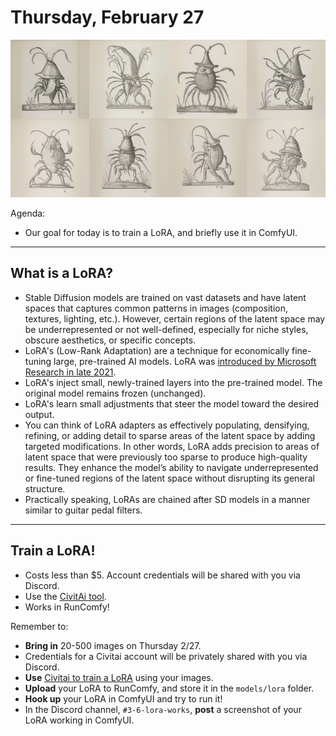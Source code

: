 # Thursday, February 27

![DrolaticPantagruel.jpg](img/DrolaticPantagruel.jpg)

Agenda: 

* Our goal for today is to train a LoRA, and briefly use it in ComfyUI. 

---

## What is a LoRA?

* Stable Diffusion models are trained on vast datasets and have latent spaces that captures common patterns in images (composition, textures, lighting, etc.). However, certain regions of the latent space may be underrepresented or not well-defined, especially for niche styles, obscure aesthetics, or specific concepts.
* LoRA's (Low-Rank Adaptation) are a technique for economically fine-tuning large, pre-trained AI models. LoRA was [introduced by Microsoft Research in late 2021](https://arxiv.org/abs/2106.09685).
* LoRA's inject small, newly-trained layers into the pre-trained model. The original model remains frozen (unchanged). 
* LoRA's learn small adjustments that steer the model toward the desired output.
* You can think of LoRA adapters as effectively populating, densifying, refining, or adding detail to sparse areas of the latent space by adding targeted modifications. In other words, LoRA adds precision to areas of latent space that were previously too sparse to produce high-quality results. They enhance the model’s ability to navigate underrepresented or fine-tuned regions of the latent space without disrupting its general structure. 
* Practically speaking, LoRAs are chained after SD models in a manner similar to guitar pedal filters. 

---

## Train a LoRA!

* Costs less than $5. Account credentials will be shared with you via Discord. 
* Use the [CivitAi tool](https://civitai.com/models/train). 
* Works in RunComfy!

Remember to: 

* **Bring in** 20-500 images on Thursday 2/27. 
* Credentials for a Civitai account will be privately shared with you via Discord. 
* **Use** [Civitai to train a LoRA](https://civitai.com/models/train) using your images. 
* **Upload** your LoRA to RunComfy, and store it in the `models/lora` folder. 
* **Hook up** your LoRA in ComfyUI and try to run it!
* In the Discord channel, `#3-6-lora-works`, **post** a screenshot of your LoRA working in ComfyUI. 

